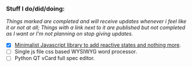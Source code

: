 ### Stuff I do/did/doing:

_Things marked are completed and will receive updates whenever i feel like it or not at all; Things with a link next to it are published but not completed as I want or I'm not planning on stop giving updates._

- [x] [Minimalist Javascript library to add reactive states and nothing more](https://github.com/gabriele-vargiu/reactfulness).
- [ ] Single js file css based WYSIWYG word processor.
- [ ] Python QT vCard full spec editor.
